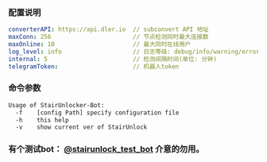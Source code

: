 ### 配置说明
````yaml
converterAPI: https://api.dler.io  // subconvert API 地址
maxConn: 256                       // 节点检测同时最大连接数
maxOnline: 10                      // 最大同时在线用户
log_level: info                    // 日志等级: debug/info/warning/error/silent
internal: 5                        // 检测间隔时间(单位: 分钟)
telegramToken:                     // 机器人token
````
### 命令参数
````bash
Usage of StairUnlocker-Bot:
  -f	[config Path] specify configuration file
  -h	this help
  -v	show current ver of StairUnlock
````
### 有个测试bot： [@stairunlock_test_bot](https://t.me/stairunlock_test_bot)  介意的勿用。
